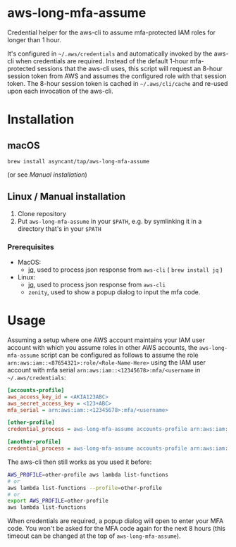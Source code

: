 # aws-long-mfa-assume

Credential helper for the aws-cli to assume mfa-protected IAM roles for longer than 1 hour.

It's configured in `~/.aws/credentials` and automatically invoked by the aws-cli when credentials are required.
Instead of the default 1-hour mfa-protected sessions that the aws-cli uses, this script will request an 8-hour session
token from AWS and assumes the configured role with that session token. The 8-hour session token is cached in
`~/.aws/cli/cache` and re-used upon each invocation of the aws-cli.


# Installation

## macOS
```
brew install asyncant/tap/aws-long-mfa-assume
```
(or see *Manual installation*)

## Linux / Manual installation

1. Clone repository
1. Put `aws-long-mfa-assume` in your `$PATH`, e.g. by symlinking it in a directory that's in your `$PATH`

### Prerequisites

- MacOS:
  - [jq](https://stedolan.github.io/jq/), used to process json response from `aws-cli`  ( `brew install jq` )
- Linux:
  - [jq](https://stedolan.github.io/jq/), used to process json response from `aws-cli`
  - `zenity`, used to show a popup dialog to input the mfa code.

# Usage

Assuming a setup where one AWS account maintains your IAM user account with which you assume roles in other AWS
accounts, the `aws-long-mfa-assume` script can be configured as follows to assume the role
`arn:aws:iam::<87654321>:role/<Role-Name-Here>` using the IAM user account with mfa serial
`arn:aws:iam::<12345678>:mfa/<username` in `~/.aws/credentials`:
```ini
[accounts-profile]
aws_access_key_id = <AKIA123ABC>
aws_secret_access_key = <123+ABC>
mfa_serial = arn:aws:iam::<12345678>:mfa/<username>

[other-profile]
credential_process = aws-long-mfa-assume accounts-profile arn:aws:iam::<87654321>:role/<Role-Name-Here>

[another-profile]
credential_process = aws-long-mfa-assume accounts-profile arn:aws:iam::<12345678>:role/<Another-Role-Name-Here>
```

The aws-cli then still works as you used it before:
```bash
AWS_PROFILE=other-profile aws lambda list-functions
# or
aws lambda list-functions --profile=other-profile
# or
export AWS_PROFILE=other-profile
aws lambda list-functions
```
When credentials are required, a popup dialog will open to enter your MFA code. You won't be asked for the MFA
code again for the next 8 hours (this timeout can be changed at the top of `aws-long-mfa-assume`).
